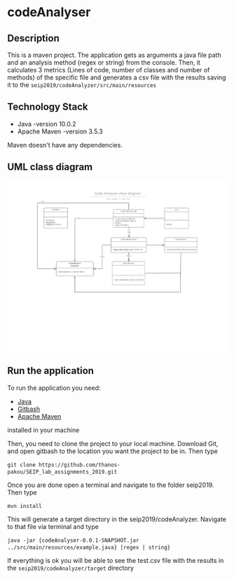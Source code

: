 # codeAnalyser

## Description

This is a maven project. The application gets as arguments a java file path and an analysis method (regex or string)
from the console. Then, it calculates 3 metrics (Lines of code, number of classes and number of methods) of
the specific file and generates a csv file with the results saving it to the ```seip2019/codeAnalyzer/src/main/resources```


## Technology Stack
* Java -version 10.0.2
* Apache Maven -version 3.5.3

Maven doesn't have any dependencies.

## UML class diagram
![](UML-Class-Diagram.png)


## Run the application

To run the application you need:
* [Java](https://www.oracle.com/technetwork/java/javase/downloads/jre8-downloads-2133155.html)
* [Gitbash](https://git-scm.com/downloads)
* [Apache Maven](https://maven.apache.org/download.cgi)

installed in your machine


Then, you need to clone the project to your local machine. Download Git, and open gitbash to the location you want the project to be in. Then type
```
git clone https://github.com/thanos-pakou/SEIP_lab_assignments_2019.git
```


Once you are done open a terminal and navigate to the folder seip2019. Then type
```
mvn install
```

This will generate a target directory in the seip2019/codeAnalyzer. Navigate to that file via terminal and type
```
java -jar {codeAnalyser-0.0.1-SNAPSHOT.jar ../src/main/resources/example.java} [regex | string}
```

If everything is ok you will be able to see the test.csv file with the results in the 
```seip2019/codeAnalyzer/target``` directory 